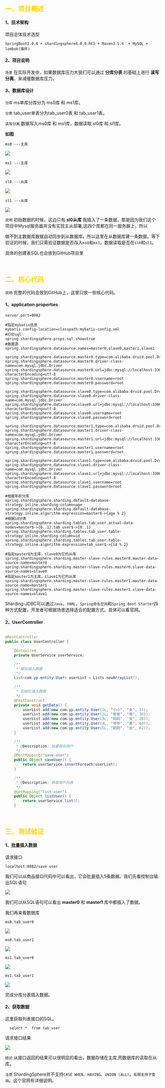 ## <font color=#FFD700> 一、项目概述 </font>

#### 1、技术架构

项目总体技术选型

```
SpringBoot2.0.6 + shardingsphere4.0.0-RC1 + Maven3.5.4  + MySQL + lombok(插件)
```

#### 2、项目说明

`场景` 在实际开发中，如果数据库压力大我们可以通过  **分库分表**  的基础上进行 **读写分离**，来减缓数据库压力。

#### 3、数据库设计

`分库` ms单库分库分为 ms0库 和 ms1库。

`分表`  tab_user单表分为tab_user0表 和 tab_user1表。

`读写分离` 数据写入ms0库 和 ms1库，数据读取 sl0库 和 sl1库。

**如图**

`ms0 ---主库`

![](https://img2018.cnblogs.com/blog/1090617/201910/1090617-20191016204615168-856573739.png)

`ms1 ---主库`	

![](https://img2018.cnblogs.com/blog/1090617/201910/1090617-20191016204625922-1762015926.png)

`sl0 ---从库`

![](https://img2018.cnblogs.com/blog/1090617/201910/1090617-20191016204638625-407970469.png)

`sl1 ---从库`

![](https://img2018.cnblogs.com/blog/1090617/201910/1090617-20191016204648399-387199295.png)


`说明` 初始数据的时候，这边只有 **sl0从库** 我插入了一条数据。那是因为我们这个项目中Mysql服务器并没有实现主从部署,这四个库都在同一服务器上，所以

做不到主数据库数据自动同步到从数据库。所以这里在从数据库建一条数据。等下验证的时候，我们只需验证数据是否存入`ms0`和`ms1`，数据读取是否在`sl0`和`sl1`。

具体的创建表SQL也会放到GitHub项目里

<br>

## <font color=#FFD700>二、核心代码 </font>

`说明` 完整的代码会放到GitHub上，这里只放一些核心代码。

#### 1、application.properties

```properties
server.port=8082

#指定mybatis信息
mybatis.config-location=classpath:mybatis-config.xml
#打印sql
spring.shardingsphere.props.sql.show=true
#数据源 
spring.shardingsphere.datasource.names=master0,slave0,master1,slave1

spring.shardingsphere.datasource.master0.type=com.alibaba.druid.pool.DruidDataSource
spring.shardingsphere.datasource.master0.driver-class-name=com.mysql.jdbc.Driver
spring.shardingsphere.datasource.master0.url=jdbc:mysql://localhost:3306/ms0?characterEncoding=utf-8
spring.shardingsphere.datasource.master0.username=root
spring.shardingsphere.datasource.master0.password=root

spring.shardingsphere.datasource.slave0.type=com.alibaba.druid.pool.DruidDataSource
spring.shardingsphere.datasource.slave0.driver-class-name=com.mysql.jdbc.Driver
spring.shardingsphere.datasource.slave0.url=jdbc:mysql://localhost:3306/sl0?characterEncoding=utf-8
spring.shardingsphere.datasource.slave0.username=root
spring.shardingsphere.datasource.slave0.password=root

spring.shardingsphere.datasource.master1.type=com.alibaba.druid.pool.DruidDataSource
spring.shardingsphere.datasource.master1.driver-class-name=com.mysql.jdbc.Driver
spring.shardingsphere.datasource.master1.url=jdbc:mysql://localhost:3306/ms1?characterEncoding=utf-8
spring.shardingsphere.datasource.master1.username=root
spring.shardingsphere.datasource.master1.password=root

spring.shardingsphere.datasource.slave1.type=com.alibaba.druid.pool.DruidDataSource
spring.shardingsphere.datasource.slave1.driver-class-name=com.mysql.jdbc.Driver
spring.shardingsphere.datasource.slave1.url=jdbc:mysql://localhost:3306/slave1?characterEncoding=utf-8
spring.shardingsphere.datasource.slave1.username=root
spring.shardingsphere.datasource.slave1.password=root

#根据年龄分库
spring.shardingsphere.sharding.default-database-strategy.inline.sharding-column=age
spring.shardingsphere.sharding.default-database-strategy.inline.algorithm-expression=master$->{age % 2}
#根据id分表
spring.shardingsphere.sharding.tables.tab_user.actual-data-nodes=master$->{0..1}.tab_user$->{0..1}
spring.shardingsphere.sharding.tables.tab_user.table-strategy.inline.sharding-column=id
spring.shardingsphere.sharding.tables.tab_user.table-strategy.inline.algorithm-expression=tab_user$->{id % 2}

#指定master0为主库，slave0为它的从库
spring.shardingsphere.sharding.master-slave-rules.master0.master-data-source-name=master0
spring.shardingsphere.sharding.master-slave-rules.master0.slave-data-source-names=slave0
#指定master1为主库，slave1为它的从库
spring.shardingsphere.sharding.master-slave-rules.master1.master-data-source-name=master1
spring.shardingsphere.sharding.master-slave-rules.master1.slave-data-source-names=slave1
```

Sharding-JDBC可以通过`Java`，`YAML`，`Spring命名空间`和`Spring Boot Starter`四种方式配置，开发者可根据场景选择适合的配置方式。具体可以看官网。

#### 2、UserController

```java

@RestController
public class UserController {

    @Autowired
    private UserService userService;

    /**
     * 模拟插入数据
     */
    List<com.yp.entity.User> userList = Lists.newArrayList();

    /**
     * 初始化插入数据
     */
    @PostConstruct
    private void getData() {
        userList.add(new com.yp.entity.User(1L, "小小", "女", 3));
        userList.add(new com.yp.entity.User(2L, "爸爸", "男", 30));
        userList.add(new com.yp.entity.User(3L, "妈妈", "女", 28));
        userList.add(new com.yp.entity.User(4L, "爷爷", "男", 64));
        userList.add(new com.yp.entity.User(5L, "奶奶", "女", 62));
    }

    /**
     * @Description: 批量保存用户
     */
    @PostMapping("save-user")
    public Object saveUser() {
        return userService.insertForeach(userList);
    }

    /**
     * @Description: 获取用户列表
     */
    @GetMapping("list-user")
    public Object listUser() {
        return userService.list();
    }
```

<br>

## <font color=#FFD700>三、测试验证  </font>

#### 1、批量插入数据

请求接口

```
localhost:8082/save-user
```

我们可以从商品接口代码中可以看出，它会批量插入5条数据。我们先看控制台输出SQL语句

![](https://img2018.cnblogs.com/blog/1090617/201910/1090617-20191016204701100-420602843.png)



我们可以从SQL语句可以看出 **master0** 和 **master1** 库中都插入了数据。

我们再来看数据库

`ms0.tab_user0`

![](https://img2018.cnblogs.com/blog/1090617/201910/1090617-20191016204709927-109585642.png)


`ms0.tab_user1`

![](https://img2018.cnblogs.com/blog/1090617/201910/1090617-20191016204720312-155045671.png)


`ms1.tab_user0`

![](https://img2018.cnblogs.com/blog/1090617/201910/1090617-20191016204731838-247434033.png)

`ms1.tab_user1`

![](https://img2018.cnblogs.com/blog/1090617/201910/1090617-20191016204740482-27142599.png)

完成分库分表插入数据。

#### 2、获取数据

这里获取列表接口的SQL。

```mysql
  select *  from tab_user 
```

请求接口结果

![](https://img2018.cnblogs.com/blog/1090617/201910/1090617-20191016204752338-1011637895.png)



`结论` 从接口返回的结果可以很明显的看出，数据存储在主库,而数据库的读取在从库。

`注意` ShardingSphere并不支持`CASE WHEN`、`HAVING`、`UNION (ALL)`，`有限支持子查询`。这个官网有详细说明。


<br>
